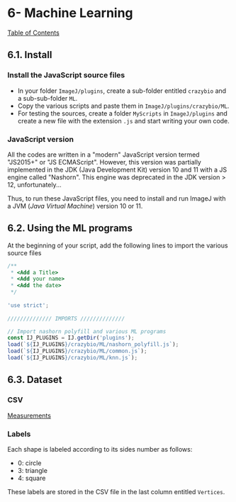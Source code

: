 # 6- Machine Learning

[Table of Contents](https://crazybiocomputing.blogspot.com/2018/10/machine-learning-toc.html)

## 6.1. Install

### Install the JavaScript source files

- In your folder `ImageJ/plugins`, create a sub-folder entitled `crazybio` and a sub-sub-folder `ML`.
- Copy the various scripts and paste them in `ImageJ/plugins/crazybio/ML`.
- For testing the sources, create a folder `MyScripts` in `ImageJ/plugins` and create a new file with the extension `.js` and start writing your own code.

### JavaScript version

All the codes are written in a "modern" JavaScript version termed "JS2015+" or "JS ECMAScript". However, this version was partially implemented in the JDK (Java Development Kit) version 10 and 11 with a JS engine called "Nashorn". This engine was deprecated in the JDK version > 12, unfortunately...

Thus, to run these JavaScript files, you need to install and run ImageJ with a JVM (_Java Virtual Machine_) version 10 or 11.

## 6.2. Using the ML programs

At the beginning of your script, add the following lines to import the various source files

```javascript
/**
 * <Add a Title>
 * <Add your name>
 * <Add the date>
 */
 
'use strict';
 
////////////// IMPORTS //////////////

// Import nashorn polyfill and various ML programs
const IJ_PLUGINS = IJ.getDir('plugins');
load(`${IJ_PLUGINS}/crazybio/ML/nashorn_polyfill.js`);
load(`${IJ_PLUGINS}/crazybio/ML/common.js`);
load(`${IJ_PLUGINS}/crazybio/ML/knn.js`);
```

## 6.3. Dataset

### CSV

[Measurements](https://gist.github.com/jeesay/35adc13ca8ae658d25a43b342334eee4)

### Labels

Each shape is labeled according to its sides number as follows:
- 0: circle
- 3: triangle
- 4: square

These labels are stored in the CSV file in the last column entitled `Vertices`.

